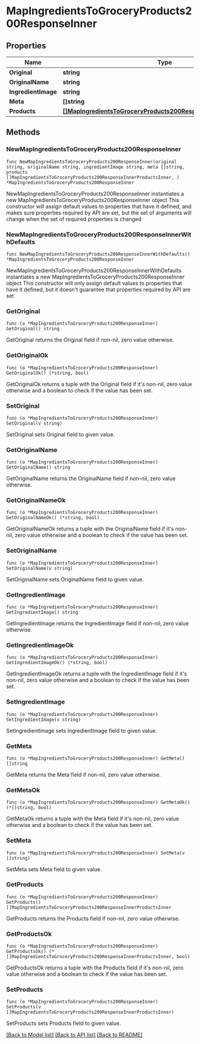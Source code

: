# MapIngredientsToGroceryProducts200ResponseInner

## Properties

Name | Type | Description | Notes
------------ | ------------- | ------------- | -------------
**Original** | **string** |  | 
**OriginalName** | **string** |  | 
**IngredientImage** | **string** |  | 
**Meta** | **[]string** |  | 
**Products** | [**[]MapIngredientsToGroceryProducts200ResponseInnerProductsInner**](MapIngredientsToGroceryProducts200ResponseInnerProductsInner.md) |  | 

## Methods

### NewMapIngredientsToGroceryProducts200ResponseInner

`func NewMapIngredientsToGroceryProducts200ResponseInner(original string, originalName string, ingredientImage string, meta []string, products []MapIngredientsToGroceryProducts200ResponseInnerProductsInner, ) *MapIngredientsToGroceryProducts200ResponseInner`

NewMapIngredientsToGroceryProducts200ResponseInner instantiates a new MapIngredientsToGroceryProducts200ResponseInner object
This constructor will assign default values to properties that have it defined,
and makes sure properties required by API are set, but the set of arguments
will change when the set of required properties is changed

### NewMapIngredientsToGroceryProducts200ResponseInnerWithDefaults

`func NewMapIngredientsToGroceryProducts200ResponseInnerWithDefaults() *MapIngredientsToGroceryProducts200ResponseInner`

NewMapIngredientsToGroceryProducts200ResponseInnerWithDefaults instantiates a new MapIngredientsToGroceryProducts200ResponseInner object
This constructor will only assign default values to properties that have it defined,
but it doesn't guarantee that properties required by API are set

### GetOriginal

`func (o *MapIngredientsToGroceryProducts200ResponseInner) GetOriginal() string`

GetOriginal returns the Original field if non-nil, zero value otherwise.

### GetOriginalOk

`func (o *MapIngredientsToGroceryProducts200ResponseInner) GetOriginalOk() (*string, bool)`

GetOriginalOk returns a tuple with the Original field if it's non-nil, zero value otherwise
and a boolean to check if the value has been set.

### SetOriginal

`func (o *MapIngredientsToGroceryProducts200ResponseInner) SetOriginal(v string)`

SetOriginal sets Original field to given value.


### GetOriginalName

`func (o *MapIngredientsToGroceryProducts200ResponseInner) GetOriginalName() string`

GetOriginalName returns the OriginalName field if non-nil, zero value otherwise.

### GetOriginalNameOk

`func (o *MapIngredientsToGroceryProducts200ResponseInner) GetOriginalNameOk() (*string, bool)`

GetOriginalNameOk returns a tuple with the OriginalName field if it's non-nil, zero value otherwise
and a boolean to check if the value has been set.

### SetOriginalName

`func (o *MapIngredientsToGroceryProducts200ResponseInner) SetOriginalName(v string)`

SetOriginalName sets OriginalName field to given value.


### GetIngredientImage

`func (o *MapIngredientsToGroceryProducts200ResponseInner) GetIngredientImage() string`

GetIngredientImage returns the IngredientImage field if non-nil, zero value otherwise.

### GetIngredientImageOk

`func (o *MapIngredientsToGroceryProducts200ResponseInner) GetIngredientImageOk() (*string, bool)`

GetIngredientImageOk returns a tuple with the IngredientImage field if it's non-nil, zero value otherwise
and a boolean to check if the value has been set.

### SetIngredientImage

`func (o *MapIngredientsToGroceryProducts200ResponseInner) SetIngredientImage(v string)`

SetIngredientImage sets IngredientImage field to given value.


### GetMeta

`func (o *MapIngredientsToGroceryProducts200ResponseInner) GetMeta() []string`

GetMeta returns the Meta field if non-nil, zero value otherwise.

### GetMetaOk

`func (o *MapIngredientsToGroceryProducts200ResponseInner) GetMetaOk() (*[]string, bool)`

GetMetaOk returns a tuple with the Meta field if it's non-nil, zero value otherwise
and a boolean to check if the value has been set.

### SetMeta

`func (o *MapIngredientsToGroceryProducts200ResponseInner) SetMeta(v []string)`

SetMeta sets Meta field to given value.


### GetProducts

`func (o *MapIngredientsToGroceryProducts200ResponseInner) GetProducts() []MapIngredientsToGroceryProducts200ResponseInnerProductsInner`

GetProducts returns the Products field if non-nil, zero value otherwise.

### GetProductsOk

`func (o *MapIngredientsToGroceryProducts200ResponseInner) GetProductsOk() (*[]MapIngredientsToGroceryProducts200ResponseInnerProductsInner, bool)`

GetProductsOk returns a tuple with the Products field if it's non-nil, zero value otherwise
and a boolean to check if the value has been set.

### SetProducts

`func (o *MapIngredientsToGroceryProducts200ResponseInner) SetProducts(v []MapIngredientsToGroceryProducts200ResponseInnerProductsInner)`

SetProducts sets Products field to given value.



[[Back to Model list]](../README.md#documentation-for-models) [[Back to API list]](../README.md#documentation-for-api-endpoints) [[Back to README]](../README.md)



